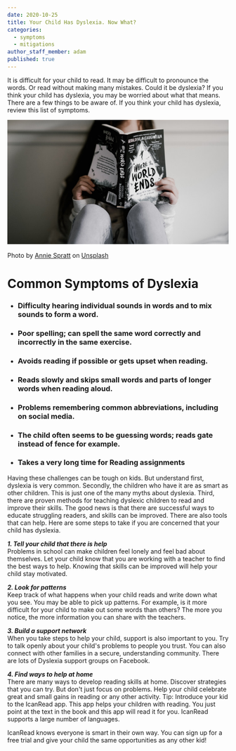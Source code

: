 ```yaml
---
date: 2020-10-25
title: Your Child Has Dyslexia. Now What?
categories:
  - symptoms
  - mitigations
author_staff_member: adam
published: true
---
```

It is difficult for your child to read. It may be difficult to pronounce the words. Or read without making many mistakes. Could it be dyslexia? If you think your child has dyslexia, you may be worried about what that means. There are a few things to be aware of. If you think your child has dyslexia, review this list of symptoms.

![Reading child](/images/child_black_book.jpg)
<figcaption>
<span>Photo by <a href="https://unsplash.com/@anniespratt?utm_source=unsplash&amp;utm_medium=referral&amp;utm_content=creditCopyText">Annie Spratt</a> on <a href="https://unsplash.com/s/photos/child-read?utm_source=unsplash&amp;utm_medium=referral&amp;utm_content=creditCopyText">Unsplash</a></span>
</figcaption>

# Common Symptoms of Dyslexia
- ### Difficulty hearing individual sounds in words and to mix sounds to form a word.

- ### Poor spelling; can spell the same word correctly and incorrectly in the same exercise.

- ### Avoids reading if possible or gets upset when reading.

- ### Reads slowly and skips small words and parts of longer words when reading aloud.

- ### Problems remembering common abbreviations, including on social media.

- ### The child often seems to be guessing words; reads gate instead of fence for example.

- ### Takes a very long time for Reading assignments

Having these challenges can be tough on kids. But understand first, dyslexia is very common. Secondly, the children who have it are as smart as other children. This is just one of the many myths about dyslexia. Third, there are proven methods for teaching dyslexic children to read and improve their skills.
The good news is that there are successful ways to educate struggling readers, and skills can be improved. There are also tools that can help.  Here are some steps to take if you are concerned that your child has dyslexia.

***1. Tell your child that there is help***  
Problems in school can make children feel lonely and feel bad about themselves. Let your child know that you are working with a teacher to find the best ways to help. Knowing that skills can be improved will help your child stay motivated.

***2. Look for patterns***  
Keep track of what happens when your child reads and write down what you see. You may be able to pick up patterns. For example, is it more difficult for your child to make out some words than others? The more you notice, the more information you can share with the teachers.

***3. Build a support network***  
When you take steps to help your child, support is also important to you. Try to talk openly about your child's problems to people you trust. You can also connect with other families in a secure, understanding community. There are lots of Dyslexia support groups on Facebook.

***4. Find ways to help at home***  
There are many ways to develop reading skills at home. Discover strategies that you can try. But don't just focus on problems. Help your child celebrate great and small gains in reading or any other activity.
Tip: Introduce your kid to the IcanRead app. This app helps your children with reading. You just point at the text in the book and this app will read it for you. IcanRead supports a large number of languages.

IcanRead knows everyone is smart in their own way. You can sign up for a free trial and give your child the same opportunities as any other kid!
